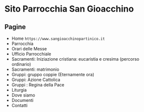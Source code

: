 # Sito Parrocchia San Gioacchino

## Pagine
- Home `https://www.sangioacchinopartinico.it`
- Parrocchia
- Orari delle Messe
- Ufficio Parrocchiale
- Sacramenti: Iniziazione cristiana: eucaristia e cresima (percorso ordinario)
- Sacramenti: matrimonio
- Gruppi: gruppo coppie (Eternamente ora)
- Gruppi: Azione Cattolica
- Gruppi : Regina della Pace
- Liturgia
- Dove siamo
- Documenti
- Contatti
